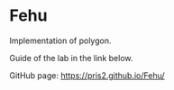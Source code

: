 # Fehu
Implementation of polygon.

Guide of the lab in the link below.

GitHub page: https://pris2.github.io/Fehu/
